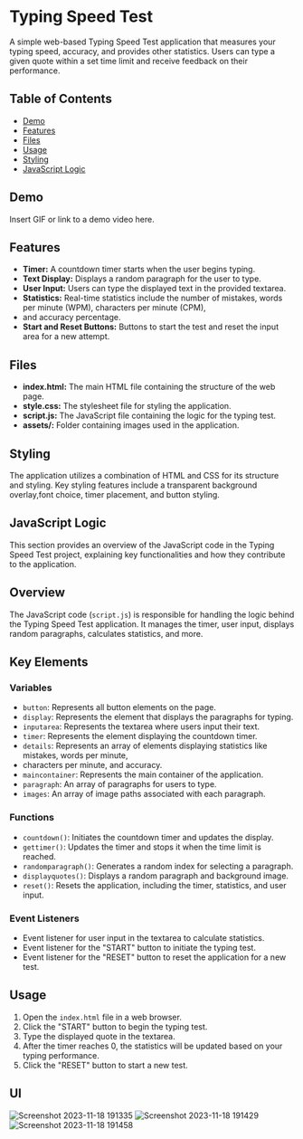 # Typing Speed Test

A simple web-based Typing Speed Test application that measures your typing speed, accuracy, and provides other statistics.
Users can type a given quote within a set time limit and receive feedback on their performance.

## Table of Contents

- [Demo](#demo)
- [Features](#features)
- [Files](#files)
- [Usage](#usage)
- [Styling](#styling)
- [JavaScript Logic](#javascript-logic)


## Demo

Insert GIF or link to a demo video here.

## Features

- **Timer:** A countdown timer starts when the user begins typing.
- **Text Display:** Displays a random paragraph for the user to type.
- **User Input:** Users can type the displayed text in the provided textarea.
- **Statistics:** Real-time statistics include the number of mistakes, words per minute (WPM), characters per minute (CPM),
- and accuracy percentage.
- **Start and Reset Buttons:** Buttons to start the test and reset the input area for a new attempt.

## Files

- **index.html:** The main HTML file containing the structure of the web page.
- **style.css:** The stylesheet file for styling the application.
- **script.js:** The JavaScript file containing the logic for the typing test.
- **assets/:** Folder containing images used in the application.

## Styling

The application utilizes a combination of HTML and CSS for its structure and styling. Key styling features
include a transparent background overlay,font choice, timer placement, and button styling.

## JavaScript Logic

This section provides an overview of the JavaScript code in the Typing Speed Test project, explaining key functionalities 
and how they contribute to the application.

## Overview

The JavaScript code (`script.js`) is responsible for handling the logic behind the Typing Speed Test application.
It manages the timer, user input, displays random paragraphs, calculates statistics, and more.

## Key Elements

### Variables

- `button`: Represents all button elements on the page.
- `display`: Represents the element that displays the paragraphs for typing.
- `inputarea`: Represents the textarea where users input their text.
- `timer`: Represents the element displaying the countdown timer.
- `details`: Represents an array of elements displaying statistics like mistakes, words per minute,
-  characters per minute, and accuracy.
- `maincontainer`: Represents the main container of the application.
- `paragraph`: An array of paragraphs for users to type.
- `images`: An array of image paths associated with each paragraph.

### Functions

- `countdown()`: Initiates the countdown timer and updates the display.
- `gettimer()`: Updates the timer and stops it when the time limit is reached.
- `randomparagraph()`: Generates a random index for selecting a paragraph.
- `displayquotes()`: Displays a random paragraph and background image.
- `reset()`: Resets the application, including the timer, statistics, and user input.

### Event Listeners

- Event listener for user input in the textarea to calculate statistics.
- Event listener for the "START" button to initiate the typing test.
- Event listener for the "RESET" button to reset the application for a new test.

## Usage

1. Open the `index.html` file in a web browser.
2. Click the "START" button to begin the typing test.
3. Type the displayed quote in the textarea.
4. After the timer reaches 0, the statistics will be updated based on your typing performance.
5. Click the "RESET" button to start a new test.


<h2>UI</h2>

![Screenshot 2023-11-18 191335](https://github.com/Lok-ii/JavaScriptProjectsCollection/assets/69234169/81c2ca2c-c29d-4fca-8bad-9e564d941f01)
![Screenshot 2023-11-18 191429](https://github.com/Lok-ii/JavaScriptProjectsCollection/assets/69234169/aed35e74-e2fd-48f4-acf8-7dfc88f3380f)
![Screenshot 2023-11-18 191458](https://github.com/Lok-ii/JavaScriptProjectsCollection/assets/69234169/a4e28c98-ed52-4653-b0cd-43ff4f867fed)


   
